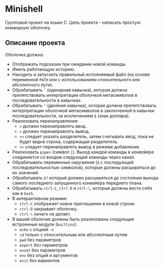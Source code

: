 # Minishell

Групповой проект на языке C. Цель проекта - написать простую командную оболочку.

## Описание проекта

Оболочка должна:
- Отображать подсказки при ожидании новой команды.
- Иметь работающую историю.
- Находить и запускать правильный исполняемый файл (на основе переменной `PATH` или с использованием относительного или абсолютного пути).
- Обрабатывать `’` (одинарная кавычка), которая должна препятствовать интерпретации оболочкой метасимволов в последовательности в кавычках.
- Обрабатывать `"` (двойная кавычка), которая должна препятствовать интерпретации оболочкой метасимволов в заключенной в кавычки последовательности, за исключением `$` (знак доллара).
- Реализовать перенаправления:
  - `<` должен перенаправлять ввод.
  - `>` должен перенаправлять вывод.
  - `<<` следует указать разделитель, затем считывать ввод, пока не будет видна строка, содержащая разделитель.
  - `>>` следует перенаправлять вывод в режиме добавления.
- Реализовать `pipes` (символ `|`). Выход каждой команды в конвейере соединяется со входом следующей команды через канал.
- Обрабатывать переменные окружения (`$` с последующей последовательностью символов), которые должны расширяться до их значений.
- Обрабатывать `$?` который должен расширяться до состояния выхода самого последнего запущенного конвейера переднего плана.
- Обрабатывать `ctrl-C`, `ctrl-D` и `ctrl-\`, которые должны вести себя как в `bash`.
- В интерактивном режиме:
  - `ctrl-C` отображает новое приглашение в новой строке.
  - `ctrl-D` закрывает оболочку.
  - `ctrl-\` ничего не делает.
- В вашей оболочке должны быть реализованы следующие встроенные модули (`builtins`):
  - `echo` с опцией `-n`
  - `cd` только с относительным или абсолютным путем
  - `pwd` без параметров
  - `export` без параметров
  - `unset` без параметров
  - `env` без опций и аргументов
  - `exit` без вариантов